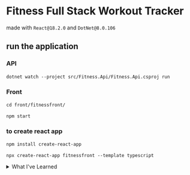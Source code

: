 # Fitness Full Stack Workout Tracker

made with `React@18.2.0` and `DotNet@8.0.106`

## run the application

### API 
```
dotnet watch --project src/Fitness.Api/Fitness.Api.csproj run
```

### Front

```
cd front/fitnessfront/
```

```
npm start
```

### to create react app

```
npm install create-react-app
```

```
npx create-react-app fitnessfront --template typescript
```
<details>
    <summary>What I've Learned</summary>

- Study and developed using a N Tier Architecture

    #### Architecture diagram
    ![alt text](arch.drawio.png)

### Design made with figma
- figma link url

    ### logo
    Made with www.logomaker.com
    #### font
    Fugaz one

    Photo by [Anastase Maragos](https://unsplash.com/@visualsbyroyalz?utm_content=creditCopyText&utm_medium=referral&utm_source=unsplash) on [Unsplash](https://unsplash.com/photos/topless-man-in-black-shorts-sitting-on-black-and-silver-barbell-9dzWZQWZMdE?utm_content=creditCopyText&utm_medium=referral&utm_source=unsplash)
    </details>
</details>
